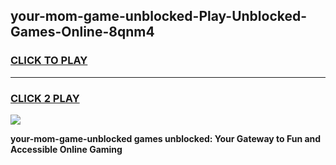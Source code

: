 
## your-mom-game-unblocked-Play-Unblocked-Games-Online-8qnm4
<h3>
<a href="https://premium76.site?title=your-mom-game-unblocked&ref=25A">CLICK TO PLAY</a></h3>
<hr>

<h3>
<a href="https://premium76.site?title=your-mom-game-unblocked&ref=25A">CLICK 2 PLAY</a>
  
</h3>

<a href="https://premium76.site?title=your-mom-game-unblocked&ref=25A"><img src="https://clearcache.store/games.png"></a>


**your-mom-game-unblocked games unblocked: Your Gateway to Fun and Accessible Online Gaming**
